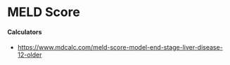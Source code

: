 # MELD Score

#### Calculators

- https://www.mdcalc.com/meld-score-model-end-stage-liver-disease-12-older

